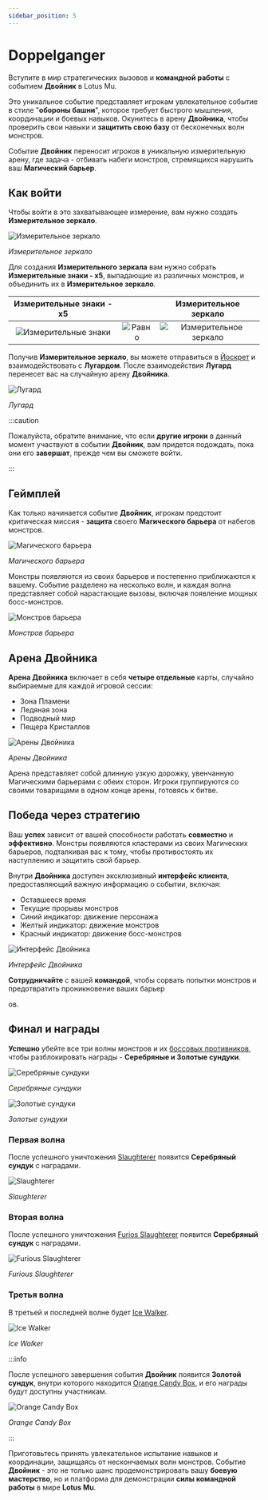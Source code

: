 ```yaml
---
sidebar_position: 5
---
```


# Doppelganger

Вступите в мир стратегических вызовов и **командной работы** с событием **Двойник** в Lotus Mu.

Это уникальное событие представляет игрокам увлекательное событие в стиле "**обороны башни**", которое требует быстрого мышления, координации и боевых навыков. Окунитесь в арену **Двойника**, чтобы проверить свои навыки и **защитить свою базу** от бесконечных волн монстров.

Событие **Двойник** переносит игроков в уникальную измерительную арену, где задача - отбивать набеги монстров, стремящихся нарушить ваш **Магический барьер**.

## Как войти

Чтобы войти в это захватывающее измерение, вам нужно создать **Измерительное зеркало**.

![Измерительное зеркало](/img/items/invitations/mirror-of-dimensions.png)

_Измерительное зеркало_

Для создания **Измерительного зеркала** вам нужно собрать **Измерительные знаки - x5**, выпадающие из различных монстров, и объединить их в **Измерительное зеркало**.

|                       Измерительные знаки - x5                        |                                        |                           Измерительное зеркало                           |
| :-------------------------------------------------------------------: | :------------------------------------: | :-----------------------------------------------------------------------: |
| ![Измерительные знаки](/img/items/invitations/sign-of-dimensions.png) | ![Равно](/img/items/invitations/=.png) | ![Измерительное зеркало](/img/items/invitations/mirror-of-dimensions.png) |

Получив **Измерительное зеркало**, вы можете отправиться в [Йоскрет](/maps/yoskreth) и взаимодействовать с **Лугардом**. После взаимодействия **Лугард** перенесет вас на случайную арену **Двойника**.

![Лугард](/img/npc/lugard.jpg)

_Лугард_

:::caution

Пожалуйста, обратите внимание, что если **другие игроки** в данный момент участвуют в событии **Двойник**, вам придется подождать, пока они его **завершат**, прежде чем вы сможете войти.

:::

## Геймплей

Как только начинается событие **Двойник**, игрокам предстоит критическая миссия - **защита** своего **Магического барьера** от набегов монстров.

![Магического барьера](/img/events/doppelganger/defending-barrier.jpg)

_Магического барьера_

Монстры появляются из своих барьеров и постепенно приближаются к вашему. Событие разделено на несколько волн, и каждая волна представляет собой нарастающие вызовы, включая появление мощных босс-монстров.

![Монстров барьера](/img/events/doppelganger/monster-spawn.jpg)

_Монстров барьера_

## Арена Двойника

**Арена Двойника** включает в себя **четыре отдельные** карты, случайно выбираемые для каждой игровой сессии:

- Зона Пламени
- Ледяная зона
- Подводный мир
- Пещера Кристаллов

![Арены Двойника](/img/events/doppelganger/maps.jpg)

_Арены Двойника_

Арена представляет собой длинную узкую дорожку, увенчанную Магическими барьерами с обеих сторон. Игроки группируются со своими товарищами в одном конце арены, готовясь к битве.

## Победа через стратегию

Ваш **успех** зависит от вашей способности работать **совместно** и **эффективно**. Монстры появляются кластерами из своих Магических барьеров, подталкивая вас к тому, чтобы противостоять их наступлению и защитить свой барьер.

Внутри **Двойника** доступен эксклюзивный **интерфейс клиента**, предоставляющий важную информацию о событии, включая:

- Оставшееся время
- Текущие прорывы монстров
- Синий индикатор: движение персонажа
- Желтый индикатор: движение монстров
- Красный индикатор: движение босс-монстров

![Интерфейс Двойника](/img/events/doppelganger/interface.jpg)

_Интерфейс Двойника_

**Сотрудничайте** с вашей **командой**, чтобы сорвать попытки монстров и предотвратить проникновение ваших барьер

ов.

## Финал и награды

**Успешно** убейте все три волны монстров и их [боссовых противников](/category/doppelganger), чтобы разблокировать награды - **Серебряные и Золотые сундуки**.

![Серебряные сундуки](/img/events/doppelganger/silver-chest.jpg)

_Серебряные сундуки_

![Золотые сундуки](/img/events/doppelganger/golden-chest.jpg)

_Золотые сундуки_

### Первая волна

После успешного уничтожения [Slaughterer](/special-monsters/event-exclusive/doppelganger/slaughterer) появится **Серебряный сундук** с наградами.

![Slaughterer](/img/monsters/special/others/slaughterer.jpg)

_Slaughterer_

### Вторая волна

После успешного уничтожения [Furios Slaughterer](/special-monsters/event-exclusive/doppelganger/furious-slaughterer) появится **Серебряный сундук** с наградами.

![Furious Slaughterer](/img/monsters/special/others/furious-slaughterer.jpg)

_Furious Slaughterer_

### Третья волна

В третьей и последней волне будет [Ice Walker](/special-monsters/event-exclusive/doppelganger/ice-walker).

![Ice Walker](/img/monsters/special/others/ice-walker.jpg)

_Ice Walker_

:::info

После успешного завершения события **Двойник** появится **Золотой сундук**, внутри которого находится [Orange Candy Box](/items/item-bags/misc/orange-candy-box/), и его награды будут доступны участникам.

![Orange Candy Box](/img/items/item-bags/orange-candy-box.png)

_Orange Candy Box_

:::

Приготовьтесь принять увлекательное испытание навыков и координации, защищаясь от нескончаемых волн монстров. Событие **Двойник** - это не только шанс продемонстрировать вашу **боевую мастерство**, но и платформа для демонстрации **силы командной работы** в мире **Lotus Mu**.
